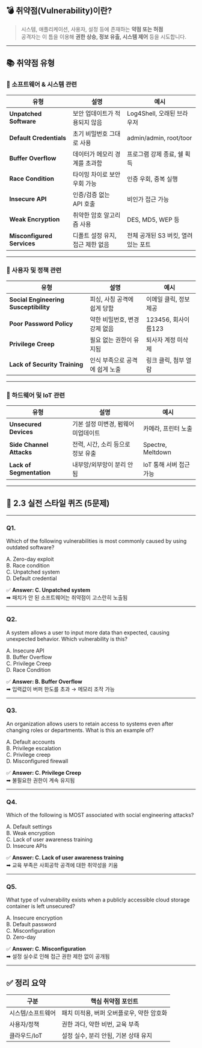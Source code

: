 ## 💣 취약점(Vulnerability)이란?

> 시스템, 애플리케이션, 사용자, 설정 등에 존재하는 **약점 또는 허점**  
> 공격자는 이 틈을 이용해 **권한 상승, 정보 유출, 시스템 제어** 등을 시도합니다.

---

## 📚 취약점 유형

### 🔹 소프트웨어 & 시스템 관련

|유형|설명|예시|
|---|---|---|
|**Unpatched Software**|보안 업데이트가 적용되지 않음|Log4Shell, 오래된 브라우저|
|**Default Credentials**|초기 비밀번호 그대로 사용|admin/admin, root/toor|
|**Buffer Overflow**|데이터가 메모리 경계를 초과함|프로그램 강제 종료, 쉘 획득|
|**Race Condition**|타이밍 차이로 보안 우회 가능|인증 우회, 중복 실행|
|**Insecure API**|인증/검증 없는 API 호출|비인가 접근 가능|
|**Weak Encryption**|취약한 암호 알고리즘 사용|DES, MD5, WEP 등|
|**Misconfigured Services**|디폴트 설정 유지, 접근 제한 없음|전체 공개된 S3 버킷, 열려있는 포트|

---

### 🔹 사용자 및 정책 관련

|유형|설명|예시|
|---|---|---|
|**Social Engineering Susceptibility**|피싱, 사칭 공격에 쉽게 당함|이메일 클릭, 정보 제공|
|**Poor Password Policy**|약한 비밀번호, 변경 강제 없음|123456, 회사이름123|
|**Privilege Creep**|필요 없는 권한이 유지됨|퇴사자 계정 미삭제|
|**Lack of Security Training**|인식 부족으로 공격에 쉽게 노출|링크 클릭, 첨부 열람|

---

### 🔹 하드웨어 및 IoT 관련

|유형|설명|예시|
|---|---|---|
|**Unsecured Devices**|기본 설정 미변경, 펌웨어 미업데이트|카메라, 프린터 노출|
|**Side Channel Attacks**|전력, 시간, 소리 등으로 정보 유출|Spectre, Meltdown|
|**Lack of Segmentation**|내부망/외부망이 분리 안 됨|IoT 통해 서버 접근 가능|

---

## 🧪 2.3 실전 스타일 퀴즈 (5문제)

---

### **Q1.**

Which of the following vulnerabilities is most commonly caused by using outdated software?

A. Zero-day exploit  
B. Race condition  
C. Unpatched system  
D. Default credential

✅ **Answer: C. Unpatched system**  
➡ 패치가 안 된 소프트웨어는 취약점이 고스란히 노출됨

---

### **Q2.**

A system allows a user to input more data than expected, causing unexpected behavior. Which vulnerability is this?

A. Insecure API  
B. Buffer Overflow  
C. Privilege Creep  
D. Race Condition

✅ **Answer: B. Buffer Overflow**  
➡ 입력값이 버퍼 한도를 초과 → 메모리 조작 가능

---

### **Q3.**

An organization allows users to retain access to systems even after changing roles or departments. What is this an example of?

A. Default accounts  
B. Privilege escalation  
C. Privilege creep  
D. Misconfigured firewall

✅ **Answer: C. Privilege Creep**  
➡ 불필요한 권한이 계속 유지됨

---

### **Q4.**

Which of the following is MOST associated with social engineering attacks?

A. Default settings  
B. Weak encryption  
C. Lack of user awareness training  
D. Insecure APIs

✅ **Answer: C. Lack of user awareness training**  
➡ 교육 부족은 사회공학 공격에 대한 취약성을 키움

---

### **Q5.**

What type of vulnerability exists when a publicly accessible cloud storage container is left unsecured?

A. Insecure encryption  
B. Default password  
C. Misconfiguration  
D. Zero-day

✅ **Answer: C. Misconfiguration**  
➡ 설정 실수로 인해 접근 권한 제한 없이 공개됨

---

## ✅ 정리 요약

| 구분        | 핵심 취약점 포인트               |
| --------- | ------------------------ |
| 시스템/소프트웨어 | 패치 미적용, 버퍼 오버플로우, 약한 암호화 |
| 사용자/정책    | 권한 과다, 약한 비번, 교육 부족      |
| 클라우드/IoT  | 설정 실수, 분리 안됨, 기본 상태 유지   |